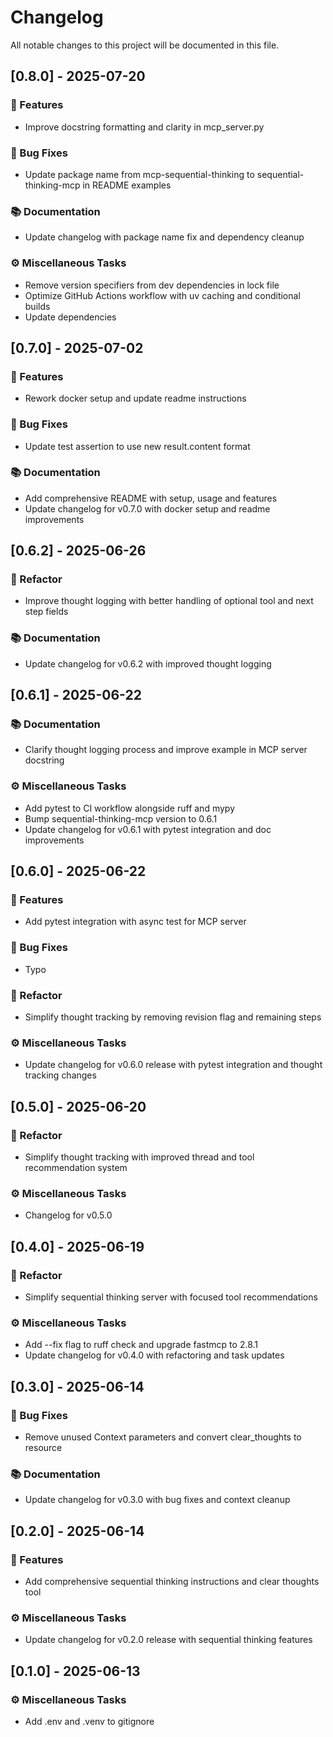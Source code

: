 # Changelog

All notable changes to this project will be documented in this file.

## [0.8.0] - 2025-07-20

### 🚀 Features

- Improve docstring formatting and clarity in mcp_server.py

### 🐛 Bug Fixes

- Update package name from mcp-sequential-thinking to sequential-thinking-mcp in README examples

### 📚 Documentation

- Update changelog with package name fix and dependency cleanup

### ⚙️ Miscellaneous Tasks

- Remove version specifiers from dev dependencies in lock file
- Optimize GitHub Actions workflow with uv caching and conditional builds
- Update dependencies

## [0.7.0] - 2025-07-02

### 🚀 Features

- Rework docker setup and update readme instructions

### 🐛 Bug Fixes

- Update test assertion to use new result.content format

### 📚 Documentation

- Add comprehensive README with setup, usage and features
- Update changelog for v0.7.0 with docker setup and readme improvements

## [0.6.2] - 2025-06-26

### 🚜 Refactor

- Improve thought logging with better handling of optional tool and next step fields

### 📚 Documentation

- Update changelog for v0.6.2 with improved thought logging

## [0.6.1] - 2025-06-22

### 📚 Documentation

- Clarify thought logging process and improve example in MCP server docstring

### ⚙️ Miscellaneous Tasks

- Add pytest to CI workflow alongside ruff and mypy
- Bump sequential-thinking-mcp version to 0.6.1
- Update changelog for v0.6.1 with pytest integration and doc improvements

## [0.6.0] - 2025-06-22

### 🚀 Features

- Add pytest integration with async test for MCP server

### 🐛 Bug Fixes

- Typo

### 🚜 Refactor

- Simplify thought tracking by removing revision flag and remaining steps

### ⚙️ Miscellaneous Tasks

- Update changelog for v0.6.0 release with pytest integration and thought tracking changes

## [0.5.0] - 2025-06-20

### 🚜 Refactor

- Simplify thought tracking with improved thread and tool recommendation system

### ⚙️ Miscellaneous Tasks

- Changelog for v0.5.0

## [0.4.0] - 2025-06-19

### 🚜 Refactor

- Simplify sequential thinking server with focused tool recommendations

### ⚙️ Miscellaneous Tasks

- Add --fix flag to ruff check and upgrade fastmcp to 2.8.1
- Update changelog for v0.4.0 with refactoring and task updates

## [0.3.0] - 2025-06-14

### 🐛 Bug Fixes

- Remove unused Context parameters and convert clear_thoughts to resource

### 📚 Documentation

- Update changelog for v0.3.0 with bug fixes and context cleanup

## [0.2.0] - 2025-06-14

### 🚀 Features

- Add comprehensive sequential thinking instructions and clear thoughts tool

### ⚙️ Miscellaneous Tasks

- Update changelog for v0.2.0 release with sequential thinking features

## [0.1.0] - 2025-06-13

### ⚙️ Miscellaneous Tasks

- Add .env and .venv to gitignore

<!-- generated by git-cliff -->
